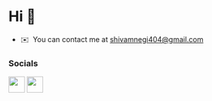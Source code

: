 Hi 👋 
=====================================

* ✉️  You can contact me at [shivamnegi404@gmail.com](mailto:shivamnegi404@gmail.com)

### Socials

<p align="left"> <a href="https://www.github.com/shvmngi" target="_blank" rel="noreferrer"><img src="https://raw.githubusercontent.com/danielcranney/readme-generator/main/public/icons/socials/github.svg" width="32" height="32" /></a> <a href="https://www.linkedin.com/comm/mynetwork/discovery-see-all?usecase=PEOPLE_FOLLOWS&followMember=shvmngi" target="_blank" rel="noreferrer"><img src="https://raw.githubusercontent.com/danielcranney/readme-generator/main/public/icons/socials/linkedin.svg" width="32" height="32" /></a></p>






